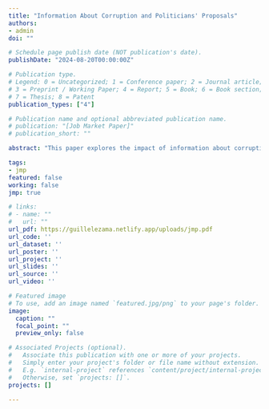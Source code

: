 ```yaml
---
title: "Information About Corruption and Politicians' Proposals"
authors:
- admin
doi: ""

# Schedule page publish date (NOT publication's date).
publishDate: "2024-08-20T00:00:00Z"

# Publication type.
# Legend: 0 = Uncategorized; 1 = Conference paper; 2 = Journal article;
# 3 = Preprint / Working Paper; 4 = Report; 5 = Book; 6 = Book section;
# 7 = Thesis; 8 = Patent
publication_types: ["4"]

# Publication name and optional abbreviated publication name.
# publication: "[Job Market Paper]"
# publication_short: ""

abstract: "This paper explores the impact of information about corruption on politicians' proposals. Using text analysis on 13,344 manifestos from the 2012 mayoral elections in Brazil, this study examines how revealing corruption through audits of public funds influenced discussions on the policy areas under scrutiny. The results indicate that the disclosure of these irregularities led to an increased discussion of the policy areas covered by the audit by opposition parties in high-corruption cities. However, incumbents in high-corruption cities respond to this disclosure, decreasing the discussion of the policy areas covered by the audit. In high-corruption municipalities, disclosing irregularities made incumbents to employ more populist language. In municipalities with high corruption, disclosing irregularities caused incumbents to use more populist language. Meanwhile, opposition candidates in low-corruption municipalities adopted less extreme and populist language than their counterparts in non-audited, low-corruption municipalities. These findings contribute to our understanding of how information on corruption in public expenditures influences politicians' agendas and the ideological framework of their proposals."

tags:
- jmp
featured: false
working: false
jmp: true

# links:
# - name: ""
#   url: ""
url_pdf: https://guillelezama.netlify.app/uploads/jmp.pdf
url_code: ''
url_dataset: ''
url_poster: ''
url_project: ''
url_slides: ''
url_source: ''
url_video: ''

# Featured image
# To use, add an image named `featured.jpg/png` to your page's folder. 
image:
  caption: ""
  focal_point: ""
  preview_only: false

# Associated Projects (optional).
#   Associate this publication with one or more of your projects.
#   Simply enter your project's folder or file name without extension.
#   E.g. `internal-project` references `content/project/internal-project/index.md`.
#   Otherwise, set `projects: []`.
projects: []

---
```

